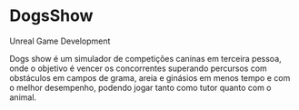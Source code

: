 # DogsShow
Unreal Game Development

Dogs show é um simulador de competições caninas em terceira pessoa, onde o
objetivo é vencer os concorrentes superando percursos com obstáculos em campos de
grama, areia e ginásios em menos tempo e com o melhor desempenho, podendo jogar
tanto como tutor quanto com o animal.
